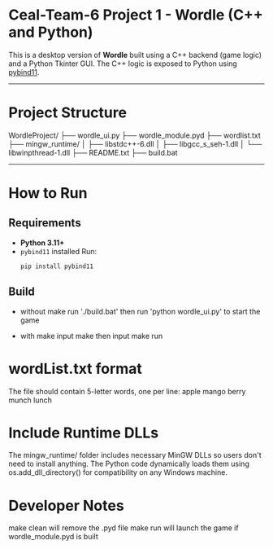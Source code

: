 # Ceal-Team-6 Project 1 - Wordle (C++ and Python)

This is a desktop version of **Wordle** built using a C++ backend (game logic) and a Python Tkinter GUI.
The C++ logic is exposed to Python using [pybind11](https://github.com/pybind/pybind11).

---
# Project Structure

WordleProject/
├── wordle_ui.py
├── wordle_module.pyd
├── wordlist.txt
├── mingw_runtime/
│   ├── libstdc++-6.dll
│   ├── libgcc_s_seh-1.dll
│   └── libwinpthread-1.dll
├── README.txt
├── build.bat


---

# How to Run

## Requirements

- **Python 3.11+**
- `pybind11` installed
  Run:
  ```bash
  pip install pybind11

## Build
- without make
  run './build.bat'
  then run 'python wordle_ui.py' to start the game

- with make
  input make
  then input make run

# wordList.txt format

The file should contain 5-letter words, one per line:
apple
mango
berry
munch
lunch

# Include Runtime DLLs

The mingw_runtime/ folder includes necessary MinGW DLLs so users don't need to install anything.
The Python code dynamically loads them using os.add_dll_directory() for compatibility on any Windows machine.

# Developer Notes

make clean will remove the .pyd file
make run will launch the game if wordle_module.pyd is built


